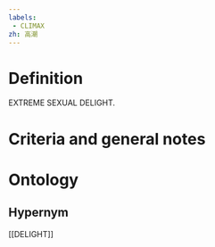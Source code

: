 ```yaml
---
labels: 
 - CLIMAX
zh: 高潮
---
```


# Definition
EXTREME SEXUAL DELIGHT.
# Criteria and general notes
# Ontology

## Hypernym
[[DELIGHT]]